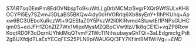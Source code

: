 $START$sq0EmPm8EdOVNbspTo9kuWtLLg0rbMCMziSvgrFXQr9WfSULvKH8OCYPi5Ey7SZvmJ3DLaBS5BKQw4idy0cHVORrIq6Xb8syEnY+1IhPKUhq+Apxw6BC3UEboXuRczWt+9QESfaZ0Y5PkzW2li0KIRvmd4StawtEl1PNPsGUHCqm0S+edJFH1ZGhZIZ7Wx1MIpxMysMZQBpCVw9lz//1k8qCE1D+vqZP8RxwKoqtRD0F3oDqrnUYhklMqQTvmF21WcTINthsubayaGhTQi+3aLEdgmcfgjPdt2gBUXfdjdTLaExYECqFES25PLN9piWAUGQ/3FY7Kfiini9M1WiIVg==$END$